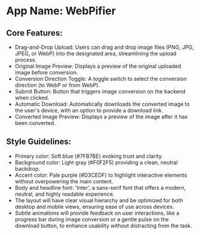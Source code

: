 # **App Name**: WebPifier

## Core Features:

- Drag-and-Drop Upload: Users can drag and drop image files (PNG, JPG, JPEG, or WebP) into the designated area, streamlining the upload process.
- Original Image Preview: Displays a preview of the original uploaded image before conversion.
- Conversion Direction Toggle: A toggle switch to select the conversion direction (to WebP or from WebP).
- Submit Button: Button that triggers image conversion on the backend when clicked.
- Automatic Download: Automatically downloads the converted image to the user's device, with an option to provide a download link.
- Converted Image Preview: Displays a preview of the image after it has been converted.

## Style Guidelines:

- Primary color: Soft blue (#7FB7BE) evoking trust and clarity.
- Background color: Light gray (#F0F2F5) providing a clean, neutral backdrop.
- Accent color: Pale purple (#D3CEDF) to highlight interactive elements without overpowering the main content.
- Body and headline font: 'Inter', a sans-serif font that offers a modern, neutral, and highly readable experience.
- The layout will have clear visual hierarchy and be optimized for both desktop and mobile views, ensuring ease of use across devices.
- Subtle animations will provide feedback on user interactions, like a progress bar during image conversion or a gentle pulse on the download button, to enhance usability without distracting from the task.